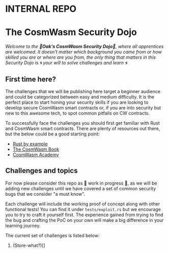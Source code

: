 # INTERNAL REPO

# The CosmWasm Security Dojo

*Welcome to the :japanese_castle:**Oak's CosmWasm Security Dojo**:japanese_castle:, where all apprentices are welcomed. It doesn't matter which background you came from or how skilled you are or where are you from, the only thing that matters in this Security Dojo is :cyclone: your will to solve challenges and learn :cyclone:*

## First time here?

The challenges that we will be publishing here target a beginner audience and could be categorized between easy and medium difficulty. It is the perfect place to start honing your security skills if you are looking to develop secure CosmWasm smart contracts or, if you are into security but new to this awesome tech, to spot common pitfalls on CW contracts.

To successfully face the challenges you should first get familiar with Rust and CosmWasm smart contracts. There are plenty of resources out there, but the below could be a good starting point:

- [Rust by example](https://doc.rust-lang.org/rust-by-example/index.html)
- [The CosmWasm Book](https://book.cosmwasm.com/)
- [CosmWasm Academy](https://cosmwasm.getlearnworlds.com/)

## Challenges and topics

For now please consider this repo as :construction: work in progress :construction:, as we will be adding new challenges until we have covered a set of common security bugs that we consider "a must know".

Each challenge will include the working proof of concept along with other functional tests! You can find it under `tests/exploit.rs` but we encourage you to try to craft it yourself first. The experience gained from trying to find the bug and crafting the PoC on your own will make a big difference in your learning journey.

The current set of challenges is listed below:

1. (Store-what?)[]
